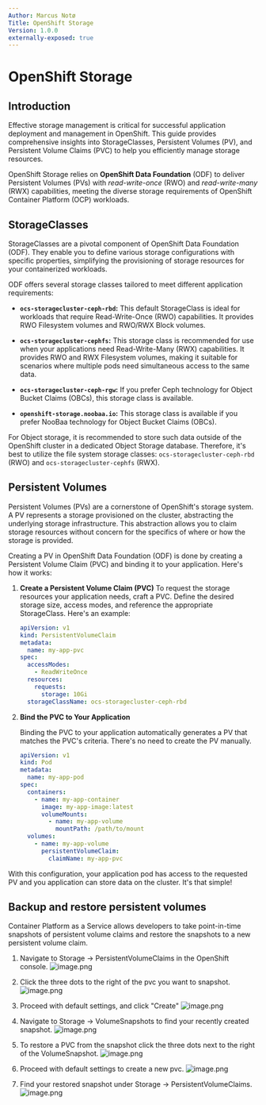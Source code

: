 ```yaml
---
Author: Marcus Notø
Title: OpenShift Storage
Version: 1.0.0
externally-exposed: true
--- 
```


# OpenShift Storage

## Introduction
Effective storage management is critical for successful application deployment and management in OpenShift. This guide provides comprehensive insights into StorageClasses, Persistent Volumes (PV), and Persistent Volume Claims (PVC) to help you efficiently manage storage resources.

OpenShift Storage relies on **OpenShift Data Foundation** (ODF) to deliver Persistent Volumes (PVs) with *read-write-once* (RWO) and *read-write-many* (RWX) capabilities, meeting the diverse storage requirements of OpenShift Container Platform (OCP) workloads.

## StorageClasses
StorageClasses are a pivotal component of OpenShift Data Foundation (ODF). They enable you to define various storage configurations with specific properties, simplifying the provisioning of storage resources for your containerized workloads.

ODF offers several storage classes tailored to meet different application requirements:

* **`ocs-storagecluster-ceph-rbd`:** This default StorageClass is ideal for workloads that require Read-Write-Once (RWO) capabilities. It provides RWO Filesystem volumes and RWO/RWX Block volumes. 

* **`ocs-storagecluster-cephfs`:**  This storage class is recommended for use when your applications need Read-Write-Many (RWX) capabilities. It provides RWO and RWX Filesystem volumes, making it suitable for scenarios where multiple pods need simultaneous access to the same data.

* **`ocs-storagecluster-ceph-rgw`:**  If you prefer Ceph technology for Object Bucket Claims (OBCs), this storage class is available.

* **`openshift-storage.noobaa.io`:** This storage class is available if you prefer NooBaa technology for Object Bucket Claims (OBCs).

For Object storage, it is recommended to store such data outside of the OpenShift cluster in a dedicated Object Storage database. Therefore, it's best to utilize the file system storage classes: `ocs-storagecluster-ceph-rbd` (RWO) and `ocs-storagecluster-cephfs` (RWX).


## Persistent Volumes
Persistent Volumes (PVs) are a cornerstone of OpenShift's storage system. A PV represents a storage provisioned on the cluster, abstracting the underlying storage infrastructure. This abstraction allows you to claim storage resources without concern for the specifics of where or how the storage is provided.

Creating a PV in OpenShift Data Foundation (ODF) is done by creating a Persistent Volume Claim (PVC) and binding it to your application. Here's how it works:

1. **Create a Persistent Volume Claim (PVC)**
To request the storage resources your application needs, craft a PVC. Define the desired storage size, access modes, and reference the appropriate StorageClass. Here's an example:

    ```yaml
    apiVersion: v1
    kind: PersistentVolumeClaim
    metadata:
      name: my-app-pvc
    spec:
      accessModes:
        - ReadWriteOnce
      resources:
        requests:
          storage: 10Gi
      storageClassName: ocs-storagecluster-ceph-rbd
    ```

2. **Bind the PVC to Your Application**

    Binding the PVC to your application automatically generates a PV that matches the PVC's criteria. There's no need to create the PV manually. 

    ```yaml
    apiVersion: v1
    kind: Pod
    metadata:
      name: my-app-pod
    spec:
      containers:
        - name: my-app-container
          image: my-app-image:latest
          volumeMounts:
            - name: my-app-volume
              mountPath: /path/to/mount
      volumes:
        - name: my-app-volume
          persistentVolumeClaim:
            claimName: my-app-pvc
    ```

With this configuration, your application pod has access to the requested PV and you application can store data on the cluster. It's that simple!

## Backup and restore persistent volumes

Container Platform as a Service allows developers to take point-in-time snapshots of persistent volume claims and restore the snapshots to a new persistent volume claim.

1. Navigate to Storage -> PersistentVolumeClaims in the OpenShift console.
![image.png](../img/Storage/storage1.png)

2. Click the three dots to the right of the pvc you want to snapshot.
![image.png](../img/Storage/storage2.png)

3. Proceed with default settings, and click "Create"
![image.png](../img/Storage/storage3.png)

4. Navigate to Storage -> VolumeSnapshots to find your recently created snapshot.
![image.png](../img/Storage/storage4.png)

5. To restore a PVC from the snapshot click the three dots next to the right of the VolumeSnapshot.
![image.png](../img/Storage/storage5.png)

6. Proceed with default settings to create a new pvc.
![image.png](../img/Storage/storage6.png)

7. Find your restored snapshot under Storage -> PersistentVolumeClaims.
![image.png](../img/Storage/storage7.png)


